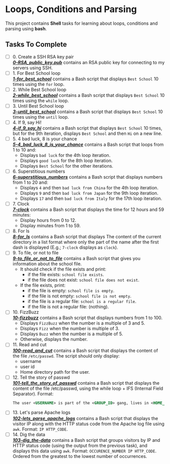 # Loops, Conditions and Parsing

This project contains __Shell__ tasks for learning about loops, conditions and parsing using **bash**.

## Tasks To Complete

+ [ ] 0\. Create a SSH RSA key pair <br/>_**[0-RSA_public_key.pub](0-RSA_public_key.pub)**_ contains an RSA public key for connecting to my servers using SSH.
+ [ ] 1\. For Best School loop <br/>_**[1-for_best_school](1-for_best_school)**_ contains a Bash script that displays `Best School` 10 times using the `for` loop.
+ [ ] 2\. While Best School loop <br/>_**[2-while_best_school](2-while_best_school)**_ contains a Bash script that displays `Best School` 10 times using the `while` loop.
+ [ ] 3\. Until Best School loop <br/>_**[3-until_best_school](3-until_best_school)**_ contains a Bash script that displays `Best School` 10 times using the `until` loop.
+ [ ] 4\. If 9, say Hi! <br/>_**[4-if_9_say_hi](4-if_9_say_hi)**_ contains a Bash script that displays `Best School` 10 times, but for the 9th iteration, displays `Best School` and then `Hi` on a new line.
+ [ ] 5\. 4 bad luck, 8 is your chance <br/>_**[5-4_bad_luck_8_is_your_chance](5-4_bad_luck_8_is_your_chance)**_ contains a Bash script that loops from 1 to 10 and:
  + Displays `bad luck` for the 4th loop iteration.
  + Displays `good luck` for the 8th loop iteration.
  + Displays `Best School` for the other iterations.
+ [ ] 6\. Superstitious numbers <br/>_**[6-superstitious_numbers](6-superstitious_numbers)**_ contains a Bash script that displays numbers from 1 to 20 and:
  + Displays `4` and then `bad luck from China` for the 4th loop iteration.
  + Displays `9` and then `bad luck from Japan` for the 9th loop iteration.
  + Displays `17` and then `bad luck from Italy` for the 17th loop iteration.
+ [ ] 7\. Clock <br/>_**[7-clock](7-clock)**_ contains a Bash script that displays the time for 12 hours and 59 minutes:
  + Display hours from 0 to 12.
  + Display minutes from 1 to 59.
+ [ ] 8\. For ls <br/>_**[8-for_ls](8-for_ls)**_ contains a Bash script that displays The content of the current directory in a list format where only the part of the name after the first dash is displayed (E.g.; `7-clock` displays as `clock`).
+ [ ] 9\. To file, or not to file <br/>_**[9-to_file_or_not_to_file](9-to_file_or_not_to_file)**_ contains a Bash script that gives you information about the school file.
  + It should check if the file exists and print:
    + if the file exists: `school file exists`.
    + if the file does not exist: `school file does not exist`.
  + If the file exists, print:
    + if the file is empty: `school file is empty`.
    + if the file is not empty: `school file is not empty`.
    + if the file is a regular file: `school is a regular file`.
    + if the file is not a regular file: (nothing).
+ [ ] 10\. FizzBuzz <br/>_**[10-fizzbuzz](10-fizzbuzz)**_ contains a Bash script that displays numbers from 1 to 100.
  + Displays `FizzBuzz` when the number is a multiple of 3 and 5.
  + Displays `Fizz` when the number is multiple of 3.
  + Displays `Buzz` when the number is a multiple of 5.
  + Otherwise, displays the number.
+ [ ] 11\. Read and cut <br/>_**[100-read_and_cut](100-read_and_cut)**_ contains a Bash script that displays the content of the file `/etc/passwd`. The script should only display:
  + username
  + user id
  + Home directory path for the user.
+ [ ] 12\. Tell the story of passwd <br/>_**[101-tell_the_story_of_passwd](101-tell_the_story_of_passwd)**_ contains a Bash script that displays the content of the file /etc/passwd, using the while loop + IFS (Internal Field Separator).
  Format:
  ```xml
  The user <USERNAME> is part of the <GROUP_ID> gang, lives in <HOME_DIRECTORY> and rides <COMMAND/SHELL>. <USER ID>'s place is protected by the passcode <PASSWORD>, more info about the user here: <USER ID INFO>
  ```
+ [ ] 13\. Let's parse Apache logs <br/>_**[102-lets_parse_apache_logs](102-lets_parse_apache_logs)**_ contains a Bash script that displays the visitor IP along with the HTTP status code from the Apache log file using `awk`. Format: `IP HTTP_CODE`.
+ [ ] 14\. Dig the data <br/>_**[103-dig_the-data](103-dig_the-data)**_ contains a Bash script that groups visitors by IP and HTTP status code (using the output from the previous task), and displays this data using `awk`. Format: `OCCURENCE_NUMBER IP HTTP_CODE`. Ordered from the greatest to the lowest number of occurrences.

